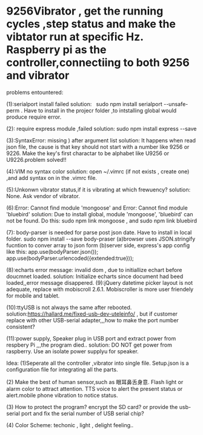 # 9256Vibrator , get the running cycles ,step status and make the vibtator run at specific Hz. Raspberry pi as the controller,connectiing to both 9256 and vibrator

problems entountered:

(1):serialport install failed
solution:
   sudo npm install serialport --unsafe-perm . Have to install in the projecr folder ,to intstalling global would produce require error.
   
(2): require express module ,failed
solution:
   sudo npm install express --save
   
(3):SyntaxError: missing ) after argument list
solution:
    It happens when read json file, the cause is that key should not start with a number like 9256 or 9226. Make the key's first charactar to be alphabet like U9256 or U9226.problem solved!!
 
(4):VIM no syntax color
solution:
   open ~/.vimrc (if not exists , create one) ,and add  syntax on in the .vimrc file.
   
(5):Unkonwn vibrator status,if it is vibrating at which frewuency?
solution:
   None. Ask vendor of vibrator.
 
(6):Error: Cannot find module 'mongoose' and Error: Cannot find module 'bluebird'
solution: Due to install global, module 'mongoose', 'bluebird' can not be found. Do this: sudo npm link mongoose  , and sudo npm link bluebird

(7): body-parser is needed for parse post json date. Have to install in local folder. sudo npm install --save body-praser
(a)browser uses JSON.stringify fucntion to conver array to json form
(b)server side, express's app config like this:
       app.use(bodyParser.json());
       app.use(bodyParser.urlencoded({extended:true}));
       
(8):echarts error message: invalid dom , due to initiallize echart before doucmnet loaded.
solution:
   Initialize echarts since document had beed loaded,,error message disappered.
(9):jQuery datetime picker layout is not adequate, replace with mobiscroll 2.6.1. Mobiscroller is more user friendely for mobile and tablet.

(10):ttyUSB is not always the same after rebooted.
solution:https://hallard.me/fixed-usb-dev-uteleinfo/ , but if customer replace with other USB-serial adapter,,,how to make the port number consistent?

(11):power supply, Speaker plug in USB port and extract power from respbery Pi ,,,the program died..
solution: DO NOT get power from raspberry. Use an isolate power supplyu for speaker.


Idea:
(1)Seperate all the controller ,vibrator into single file. Setup.json is a configuration file for integrating all the parts.

(2) Make the best of human sensor,such as 眼耳鼻舌身意. Flash light or alarm color to attract attention. TTS voice to alert the present status or alert.mobile phone vibration to notice status.

(3) How to protect the program? encrypt the SD card? or provide the usb-serial port and fix the serial number of USB serial chip?

(4) Color Scheme: techonic , light , delight feeling..
